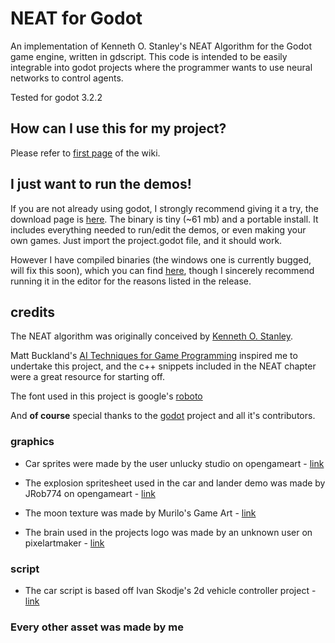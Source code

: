 # NEAT for Godot
An implementation of Kenneth O. Stanley's NEAT Algorithm for the Godot game engine,
written in gdscript. This code is intended to be easily integrable into godot
projects where the programmer wants to use neural networks to control agents.

Tested for godot 3.2.2

## How can I use this for my project?
Please refer to 
[first page](https://github.com/pastra98/NEAT_for_Godot/wiki/How-do-I-use-this-for-my-own-project%3F)
of the wiki.

## I just want to run the demos!
If you are not already using godot, I strongly recommend giving it a try, the download
page is [here](https://godotengine.org/download/). The binary is tiny (~61 mb)
and a portable install. It includes everything needed to run/edit the demos, or
even making your own games. Just import the project.godot file, and it should work.

However I have compiled binaries (the windows one is currently bugged, will fix this
soon), which you can find
[here](https://github.com/pastra98/NEAT_for_Godot/releases/tag/v1.0),
though I sincerely recommend running it in the editor for the reasons listed in the release.

## credits
The NEAT algorithm was originally conceived by
[Kenneth O. Stanley](https://www.cs.ucf.edu/~kstanley/).

Matt Buckland's [AI Techniques for Game Programming](https://www.amazon.de/Techniques-Programming-Premier-Press-Development/dp/193184108X)
inspired me to undertake this project, and the c++ snippets included in the NEAT
chapter were a great resource for starting off.

The font used in this project is google's
[roboto](https://fonts.google.com/specimen/Roboto)

And **of course** special thanks to the [godot](https://godotengine.org/) project
and all it's contributors.

### graphics
- Car sprites were made by the user unlucky studio on opengameart -
[link](https://opengameart.org/content/free-top-down-car-sprites-by-unlucky-studio)

- The explosion spritesheet used in the car and lander demo was made by
JRob774 on opengameart - 
[link](https://opengameart.org/content/pixel-explosion-12-frames)

- The moon texture was made by Murilo's Game Art -
[link](http://costamurilo.blogspot.com/2013/04/et49-week-10.html)

- The brain used in the projects logo was made by an unknown user on pixelartmaker - 
[link](http://pixelartmaker.com/art/2bb9b1edc81926c)

### script
- The car script is based off Ivan Skodje's 2d vehicle controller project -
[link](github.com/ivanskodje-godotengine/Vehicle-Controller-2D)

### Every other asset was made by me